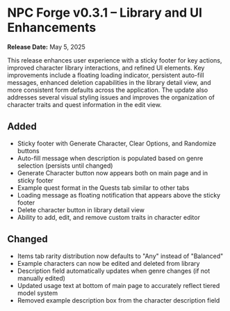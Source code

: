 # NPC Forge v0.3.1 – Library and UI Enhancements

**Release Date:** May 5, 2025

This release enhances user experience with a sticky footer for key actions, improved character library interactions, and refined UI elements. Key improvements include a floating loading indicator, persistent auto-fill messages, enhanced deletion capabilities in the library detail view, and more consistent form defaults across the application. The update also addresses several visual styling issues and improves the organization of character traits and quest information in the edit view.

## Added
- Sticky footer with Generate Character, Clear Options, and Randomize buttons
- Auto-fill message when description is populated based on genre selection (persists until changed)
- Generate Character button now appears both on main page and in sticky footer
- Example quest format in the Quests tab similar to other tabs
- Loading message as floating notification that appears above the sticky footer
- Delete character button in library detail view
- Ability to add, edit, and remove custom traits in character editor

## Changed
- Items tab rarity distribution now defaults to "Any" instead of "Balanced"
- Example characters can now be edited and deleted from library
- Description field automatically updates when genre changes (if not manually edited)
- Updated usage text at bottom of main page to accurately reflect tiered model system
- Removed example description box from the character description field

